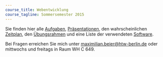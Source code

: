 ```yaml
---
course_title: Webentwicklung
course_tagline: Sommersemester 2015
---
```


Sie finden hier alle [Aufgaben](aufgaben/), [Präsentationen](presentations), den wahrscheinlichen [Zeitplan](zeitplan), den [Übungsrahmen](rahmen) und eine Liste der verwendeten [Software](software).

Bei Fragen erreichen Sie mich unter [maximilian.beier@htw-berlin.de](mailto:maximilian.beier@htw-berlin.de) oder mittwochs und freitags in Raum WH C 649.
